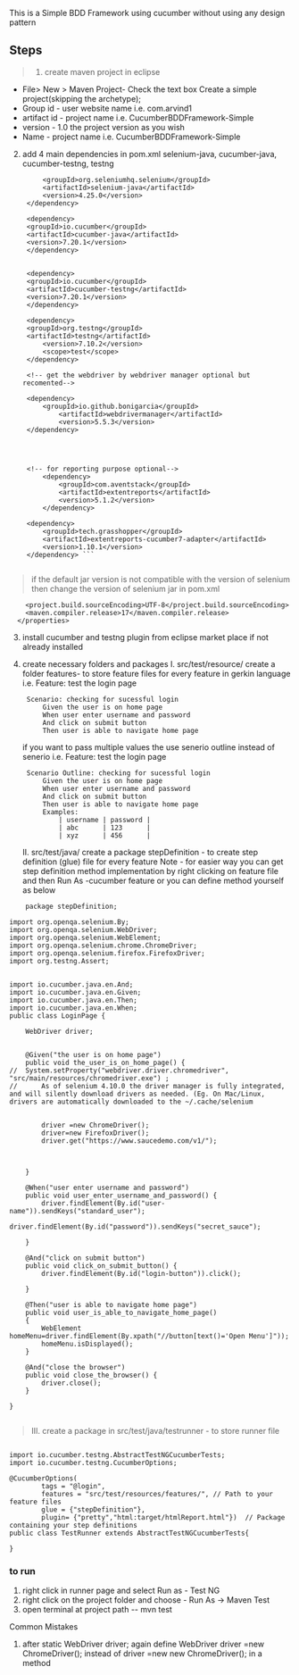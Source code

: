 


This is a Simple BDD Framework using cucumber without using any design pattern 

## Steps 

> 1. create maven project in eclipse

- File> New > Maven Project- Check the text box Create a simple project(skipping the archetype);
- Group id - user website name i.e. com.arvind1
- artifact id - project name i.e. CucumberBDDFramework-Simple
- version - 1.0  the project version as you wish
- Name - project name i.e. CucumberBDDFramework-Simple


2. add 4 main dependencies in pom.xml selenium-java, cucumber-java, cucumber-testng, testng

   ``` <dependency>
    	<groupId>org.seleniumhq.selenium</groupId>
    	<artifactId>selenium-java</artifactId>
    	<version>4.25.0</version>
	</dependency>

	<dependency>
    <groupId>io.cucumber</groupId>
    <artifactId>cucumber-java</artifactId>
    <version>7.20.1</version>
	</dependency>


	<dependency>
    <groupId>io.cucumber</groupId>
    <artifactId>cucumber-testng</artifactId>
    <version>7.20.1</version>
	</dependency>

	<dependency>
    <groupId>org.testng</groupId>
   	<artifactId>testng</artifactId>
    	<version>7.10.2</version>
    	<scope>test</scope>
	</dependency>

	<!-- get the webdriver by webdriver manager optional but recomented-->

	<dependency>
   		<groupId>io.github.bonigarcia</groupId>
       	 	<artifactId>webdrivermanager</artifactId>
        	<version>5.5.3</version>
   	</dependency>
        
        
        
        
	<!-- for reporting purpose optional-->
    	<dependency>
        	<groupId>com.aventstack</groupId>
        	<artifactId>extentreports</artifactId>
        	<version>5.1.2</version>
    	</dependency>
    
   	<dependency>
    	<groupId>tech.grasshopper</groupId>
    	<artifactId>extentreports-cucumber7-adapter</artifactId>
    	<version>1.10.1</version>
	</dependency> ```

   
> if the default jar version is not compatible with the version of selenium then change the version of selenium jar in pom.xml



```  <properties>
    <project.build.sourceEncoding>UTF-8</project.build.sourceEncoding>
    <maven.compiler.release>17</maven.compiler.release>
  </properties>
```
3. install cucumber and testng plugin from eclipse market place if not already installed

4. create necessary folders  and packages
    I. src/test/resource/ create a folder features- to store feature files for every feature in gerkin language
        i.e. 
        Feature: test the login page

        Scenario: checking for sucessful login
            Given the user is on home page
            When user enter username and password
            And click on submit button
            Then user is able to navigate home page
    if you want to pass multiple values the use senerio outline instead of senerio
    i.e. 
        Feature: test the login page

        Scenario Outline: checking for sucessful login
            Given the user is on home page
            When user enter username and password
            And click on submit button
            Then user is able to navigate home page
            Examples:
                | username | password |
                | abc      | 123      |
                | xyz      | 456      |

    II. src/test/java/ create a package stepDefinition - to create step definition (glue) file for every feature
        Note - for easier way you can get step definition method implementation by right clicking on feature file and then Run As -cucumber feature
        or you can define method yourself as below


```
    package stepDefinition;

import org.openqa.selenium.By;
import org.openqa.selenium.WebDriver;
import org.openqa.selenium.WebElement;
import org.openqa.selenium.chrome.ChromeDriver;
import org.openqa.selenium.firefox.FirefoxDriver;
import org.testng.Assert;


import io.cucumber.java.en.And;
import io.cucumber.java.en.Given;
import io.cucumber.java.en.Then;
import io.cucumber.java.en.When;
public class LoginPage {
	
	WebDriver driver;


	@Given("the user is on home page")
	public void the_user_is_on_home_page() {
//	System.setProperty("webdriver.driver.chromedriver", "src/main/resources/chromedriver.exe") ;
//		As of selenium 4.10.0 the driver manager is fully integrated, and will silently download drivers as needed. (Eg. On Mac/Linux, drivers are automatically downloaded to the ~/.cache/selenium
		
		
	    driver =new ChromeDriver();
        driver=new FirefoxDriver();
	    driver.get("https://www.saucedemo.com/v1/");
	
	 
	    
	}

	@When("user enter username and password")
	public void user_enter_username_and_password() {
		driver.findElement(By.id("user-name")).sendKeys("standard_user");
	    driver.findElement(By.id("password")).sendKeys("secret_sauce");

	}

	@And("click on submit button")
	public void click_on_submit_button() {
        driver.findElement(By.id("login-button")).click();
	    
	}

	@Then("user is able to navigate home page")
	public void user_is_able_to_navigate_home_page()
	{
		WebElement homeMenu=driver.findElement(By.xpath("//button[text()='Open Menu']"));
		homeMenu.isDisplayed();
	}
	
	@And("close the browser")
	public void close_the_browser() {
		driver.close();
	}

}  
    
```

	
> III. create a package in src/test/java/testrunner - to store runner file 

```  package testRunners;

import io.cucumber.testng.AbstractTestNGCucumberTests;
import io.cucumber.testng.CucumberOptions;

@CucumberOptions(
        tags = "@login",
        features = "src/test/resources/features/", // Path to your feature files
        glue = {"stepDefinition"},					
        plugin= {"pretty","html:target/htmlReport.html"})  // Package containing your step definitions
public class TestRunner extends AbstractTestNGCucumberTests{

}
```

### to run 
1. right click in runner page and select Run as - Test NG
2. right click on the project folder and choose - Run As -> Maven Test
3. open terminal at project path -- mvn test
		


    
  







Common Mistakes
1. after static WebDriver driver;
again define WebDriver driver =new ChromeDriver(); instead of driver =new new ChromeDriver(); in a method 

